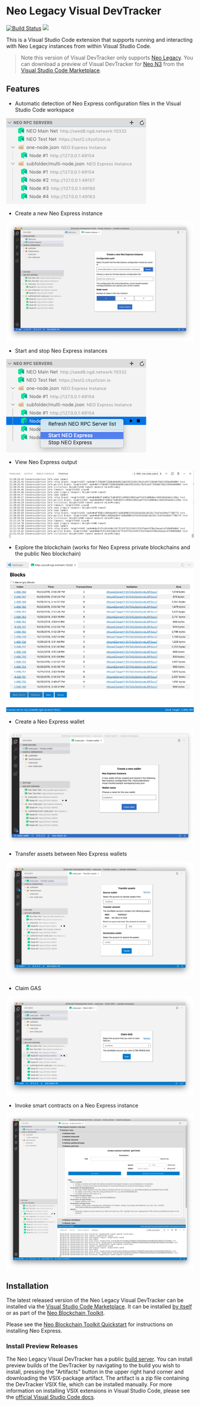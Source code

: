 # Neo Legacy Visual DevTracker

[![Build Status](https://dev.azure.com/NGDSeattle/Public/_apis/build/status/neo-project.neo-visual-tracker?branchName=master)](https://dev.azure.com/NGDSeattle/Public/_build/latest?definitionId=28&branchName=master)
[![](https://vsmarketplacebadge.apphb.com/version-short/ngd-seattle.neo-visual-devtracker.svg)](https://marketplace.visualstudio.com/items?itemName=ngd-seattle.neo-visual-devtracker)

This is a Visual Studio Code extension that supports running and interacting
with Neo Legacy instances from within Visual Studio Code.

> Note this version of Visual DevTracker only supports [Neo Legacy](https://medium.com/neo-smart-economy/introducing-neo-n3-the-next-evolution-of-the-neo-blockchain-b2960c4def6e).
> You can download a preview of Visual DevTracker for [Neo N3](https://medium.com/neo-smart-economy/introducing-neo-n3-the-next-evolution-of-the-neo-blockchain-b2960c4def6e)
> from the [Visual Studio Code Marketplace](https://marketplace.visualstudio.com/items?itemName=ngd-seattle.neo3-visual-tracker).

## Features

* Automatic detection of Neo Express configuration files in the Visual Studio Code workspace

![Neo Express config detection](https://raw.githubusercontent.com/neo-project/neo-visual-tracker/master/images/feature-detect.png)

* Create a new Neo Express instance 

![Create instance](https://raw.githubusercontent.com/neo-project/neo-visual-tracker/master/images/feature-create.png)

* Start and stop Neo Express instances 

![Starting and stopping Neo Express instances](https://raw.githubusercontent.com/neo-project/neo-visual-tracker/master/images/feature-start-stop.png)

* View Neo Express output

![Neo Express output shown in Visual Studio Code terminal](https://raw.githubusercontent.com/neo-project/neo-visual-tracker/master/images/feature-terminal.png)

* Explore the blockchain (works for Neo Express private blockchains and the public Neo blockchain)

![Built-in blockchain explorer](https://raw.githubusercontent.com/neo-project/neo-visual-tracker/master/images/feature-block-explorer.png)

* Create a Neo Express wallet 

![Neo Express wallet creation](https://raw.githubusercontent.com/neo-project/neo-visual-tracker/master/images/feature-create-wallet.png)

* Transfer assets between Neo Express wallets

![Transfer assets](https://raw.githubusercontent.com/neo-project/neo-visual-tracker/master/images/feature-transfer.png)

* Claim GAS

![Claiming GAS](https://raw.githubusercontent.com/neo-project/neo-visual-tracker/master/images/feature-claim.png)

* Invoke smart contracts on a Neo Express instance

![Contract invocation](https://raw.githubusercontent.com/neo-project/neo-visual-tracker/master/images/feature-invoke.png)

## Installation

The latest released version of the Neo Legacy Visual DevTracker can be installed via the
[Visual Studio Code Marketplace](https://marketplace.visualstudio.com/vscode).
It can be installed
[by itself](https://marketplace.visualstudio.com/items?itemName=ngd-seattle.neo-legacy-visual-devtracker)
or as part of the
[Neo Blockchain Toolkit](https://marketplace.visualstudio.com/items?itemName=ngd-seattle.neo-blockchain-toolkit).

Please see the
[Neo Blockchain Toolkit Quickstart](https://github.com/neo-project/neo-blockchain-toolkit/blob/master/quickstart.md)
for instructions on installing Neo Express.

### Install Preview Releases

The Neo Legacy Visual DevTracker has a public [build server](https://dev.azure.com/NGDSeattle/Public/_build?definitionId=28).
You can install preview builds of the DevTracker by navigating to the build you wish to install,
pressing the "Artifacts" button in the upper right hand corner and downloading the VSIX-package
artifact. The artifact is a zip file containing the DevTracker VSIX file, which can be installed
manually. For more information on installing VSIX extensions in Visual Studio Code, please see the
[official Visual Studio Code docs](https://code.visualstudio.com/docs/editor/extension-gallery#_install-from-a-vsix).
